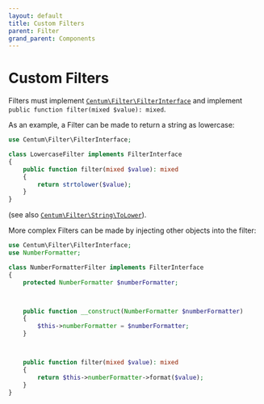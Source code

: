 ```yaml
---
layout: default
title: Custom Filters
parent: Filter
grand_parent: Components
---
```




# Custom Filters

Filters must implement [`Centum\Filter\FilterInterface`](https://github.com/SidRoberts/centum/tree/development/src/Filter/FilterInterface.php) and implement `public function filter(mixed $value): mixed`.

As an example, a Filter can be made to return a string as lowercase:

```php
use Centum\Filter\FilterInterface;

class LowercaseFilter implements FilterInterface
{
    public function filter(mixed $value): mixed
    {
        return strtolower($value);
    }
}
```

(see also [`Centum\Filter\String\ToLower`](https://github.com/SidRoberts/centum/tree/development/src/Filter/String/ToLower.php)).

More complex Filters can be made by injecting other objects into the filter:

```php
use Centum\Filter\FilterInterface;
use NumberFormatter;

class NumberFormatterFilter implements FilterInterface
{
    protected NumberFormatter $numberFormatter;



    public function __construct(NumberFormatter $numberFormatter)
    {
        $this->numberFormatter = $numberFormatter;
    }



    public function filter(mixed $value): mixed
    {
        return $this->numberFormatter->format($value);
    }
}
```
